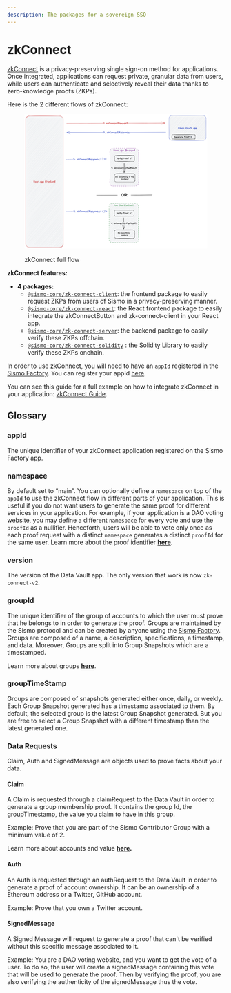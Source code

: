 ```yaml
---
description: The packages for a sovereign SSO
---
```


# zkConnect

[zkConnect](../../what-is-sismo/zkconnect.md) is a privacy-preserving single sign-on method for applications. Once integrated, applications can request private, granular data from users, while users can authenticate and selectively reveal their data thanks to zero-knowledge proofs (ZKPs).

Here is the 2 different flows of zkConnect:

<figure><img src="../../.gitbook/assets/all.png" alt=""><figcaption><p>zkConnect full flow</p></figcaption></figure>

**zkConnect features:**

* **4 packages:**
  * [`@sismo-core/zk-connect-client`](https://github.com/sismo-core/zk-connect-packages/tree/main/packages/zk-connect-client): the frontend package to easily request ZKPs from users of Sismo in a privacy-preserving manner.
  * [`@sismo-core/zk-connect-react`](https://github.com/sismo-core/zk-connect-packages/tree/main/packages/zk-connect-react): the React frontend package to easily integrate the zkConnectButton and zk-connect-client in your React app.
  * [`@sismo-core/zk-connect-server`](https://github.com/sismo-core/zk-connect-packages/blob/main/packages/zk-connect-server): the backend package to easily verify these ZKPs offchain.
  * [`@sismo-core/zk-connect-solidity`](https://github.com/sismo-core/zk-connect-packages/tree/main/packages/zk-connect-solidity) : the Solidity Library to easily verify these ZKPs onchain.

In order to use [zkConnect](../../what-is-sismo/zkconnect.md), you will need to have an `appId` registered in the [Sismo Factory](https://factory.sismo.io/apps-explorer). You can register your appId [here](https://factory.sismo.io/apps-explorer).

You can see this guide for a full example on how to integrate zkConnect in your application: [zkConnect Guide](../../tutorials/zkconnect/zk-connect-guide.md).

## Glossary&#x20;

### appId

The unique identifier of your zkConnect application registered on the Sismo Factory app.

### namespace&#x20;

By default set to “main”. You can optionally define a `namespace` on top of the `appId` to use the zkConnect flow in different parts of your application. This is useful if you do not want users to generate the same proof for different services in your application. For example, if your application is a DAO voting website, you may define a different `namespace` for every vote and use the `proofId` as a nullifier. Henceforth, users will be able to vote only once as each proof request with a distinct `namespace` generates a distinct `proofId` for the same user. Learn more about the proof identifier [**here**](../../technical-concepts/vault-and-proof-identifiers.md).

### version

The version of the Data Vault app. The only version that work is now `zk-connect-v2`.

### groupId

The unique identifier of the group of accounts to which the user must prove that he belongs to in order to generate the proof. Groups are maintained by the Sismo protocol and can be created by anyone using the [Sismo Factory](https://factory.sismo.io/). Groups are composed of a name, a description, specifications, a timestamp, and data. Moreover, Groups are split into Group Snapshots which are a timestamped.

Learn more about groups [**here**](../sismo-api/group/).

### groupTimeStamp

Groups are composed of snapshots generated either once, daily, or weekly. Each Group Snapshot generated has a timestamp associated to them. By default, the selected group is the latest Group Snapshot generated. But you are free to select a Group Snapshot with a different timestamp than the latest generated one.

### Data Requests

Claim, Auth and SignedMessage are objects used to prove facts about your data.

#### Claim

A Claim is requested through a claimRequest to the Data Vault in order to generate a group membership proof. It contains the group Id, the groupTimestamp, the value you claim to have in this group.

Example: Prove that you are part of the Sismo Contributor Group with a minimum value of 2.

Learn more about accounts and value [**here**](../zk-badge-protocol/groups.md)**.**

#### Auth

An Auth is requested through an authRequest to the Data Vault in order to generate a proof of account ownership. It can be an ownership of a Ethereum address or a Twitter, GitHub account.

Example: Prove that you own a Twitter account.

#### SignedMessage

A Signed Message will request to generate a proof that can't be verified without this specific message associated to it.

Example: You are a DAO voting website, and you want to get the vote of a user. To do so, the user will create a signedMessage containing this vote that will be used to generate the proof. Then by verifying the proof, you are also verifying the authenticity of the signedMessage thus the vote.
